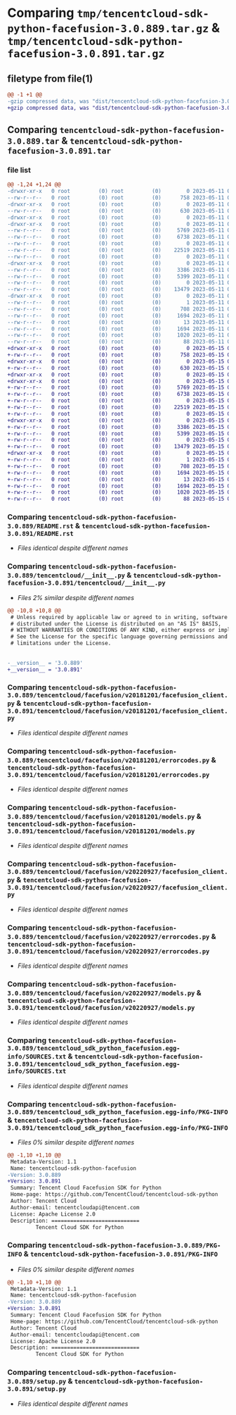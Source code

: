 # Comparing `tmp/tencentcloud-sdk-python-facefusion-3.0.889.tar.gz` & `tmp/tencentcloud-sdk-python-facefusion-3.0.891.tar.gz`

## filetype from file(1)

```diff
@@ -1 +1 @@
-gzip compressed data, was "dist/tencentcloud-sdk-python-facefusion-3.0.889.tar", last modified: Thu May 11 02:50:06 2023, max compression
+gzip compressed data, was "dist/tencentcloud-sdk-python-facefusion-3.0.891.tar", last modified: Mon May 15 03:28:03 2023, max compression
```

## Comparing `tencentcloud-sdk-python-facefusion-3.0.889.tar` & `tencentcloud-sdk-python-facefusion-3.0.891.tar`

### file list

```diff
@@ -1,24 +1,24 @@
-drwxr-xr-x   0 root         (0) root         (0)        0 2023-05-11 02:50:06.000000 tencentcloud-sdk-python-facefusion-3.0.889/
--rw-r--r--   0 root         (0) root         (0)      758 2023-05-11 02:50:06.000000 tencentcloud-sdk-python-facefusion-3.0.889/README.rst
-drwxr-xr-x   0 root         (0) root         (0)        0 2023-05-11 02:50:06.000000 tencentcloud-sdk-python-facefusion-3.0.889/tencentcloud/
--rw-r--r--   0 root         (0) root         (0)      630 2023-05-11 02:50:06.000000 tencentcloud-sdk-python-facefusion-3.0.889/tencentcloud/__init__.py
-drwxr-xr-x   0 root         (0) root         (0)        0 2023-05-11 02:50:06.000000 tencentcloud-sdk-python-facefusion-3.0.889/tencentcloud/facefusion/
-drwxr-xr-x   0 root         (0) root         (0)        0 2023-05-11 02:50:06.000000 tencentcloud-sdk-python-facefusion-3.0.889/tencentcloud/facefusion/v20181201/
--rw-r--r--   0 root         (0) root         (0)     5769 2023-05-11 02:50:06.000000 tencentcloud-sdk-python-facefusion-3.0.889/tencentcloud/facefusion/v20181201/facefusion_client.py
--rw-r--r--   0 root         (0) root         (0)     6738 2023-05-11 02:50:06.000000 tencentcloud-sdk-python-facefusion-3.0.889/tencentcloud/facefusion/v20181201/errorcodes.py
--rw-r--r--   0 root         (0) root         (0)        0 2023-05-11 02:50:06.000000 tencentcloud-sdk-python-facefusion-3.0.889/tencentcloud/facefusion/v20181201/__init__.py
--rw-r--r--   0 root         (0) root         (0)    22519 2023-05-11 02:50:06.000000 tencentcloud-sdk-python-facefusion-3.0.889/tencentcloud/facefusion/v20181201/models.py
--rw-r--r--   0 root         (0) root         (0)        0 2023-05-11 02:50:06.000000 tencentcloud-sdk-python-facefusion-3.0.889/tencentcloud/facefusion/__init__.py
-drwxr-xr-x   0 root         (0) root         (0)        0 2023-05-11 02:50:06.000000 tencentcloud-sdk-python-facefusion-3.0.889/tencentcloud/facefusion/v20220927/
--rw-r--r--   0 root         (0) root         (0)     3386 2023-05-11 02:50:06.000000 tencentcloud-sdk-python-facefusion-3.0.889/tencentcloud/facefusion/v20220927/facefusion_client.py
--rw-r--r--   0 root         (0) root         (0)     5399 2023-05-11 02:50:06.000000 tencentcloud-sdk-python-facefusion-3.0.889/tencentcloud/facefusion/v20220927/errorcodes.py
--rw-r--r--   0 root         (0) root         (0)        0 2023-05-11 02:50:06.000000 tencentcloud-sdk-python-facefusion-3.0.889/tencentcloud/facefusion/v20220927/__init__.py
--rw-r--r--   0 root         (0) root         (0)    13479 2023-05-11 02:50:06.000000 tencentcloud-sdk-python-facefusion-3.0.889/tencentcloud/facefusion/v20220927/models.py
-drwxr-xr-x   0 root         (0) root         (0)        0 2023-05-11 02:50:06.000000 tencentcloud-sdk-python-facefusion-3.0.889/tencentcloud_sdk_python_facefusion.egg-info/
--rw-r--r--   0 root         (0) root         (0)        1 2023-05-11 02:50:06.000000 tencentcloud-sdk-python-facefusion-3.0.889/tencentcloud_sdk_python_facefusion.egg-info/dependency_links.txt
--rw-r--r--   0 root         (0) root         (0)      708 2023-05-11 02:50:06.000000 tencentcloud-sdk-python-facefusion-3.0.889/tencentcloud_sdk_python_facefusion.egg-info/SOURCES.txt
--rw-r--r--   0 root         (0) root         (0)     1694 2023-05-11 02:50:06.000000 tencentcloud-sdk-python-facefusion-3.0.889/tencentcloud_sdk_python_facefusion.egg-info/PKG-INFO
--rw-r--r--   0 root         (0) root         (0)       13 2023-05-11 02:50:06.000000 tencentcloud-sdk-python-facefusion-3.0.889/tencentcloud_sdk_python_facefusion.egg-info/top_level.txt
--rw-r--r--   0 root         (0) root         (0)     1694 2023-05-11 02:50:06.000000 tencentcloud-sdk-python-facefusion-3.0.889/PKG-INFO
--rw-r--r--   0 root         (0) root         (0)     1020 2023-05-11 02:50:06.000000 tencentcloud-sdk-python-facefusion-3.0.889/setup.py
--rw-r--r--   0 root         (0) root         (0)       88 2023-05-11 02:50:06.000000 tencentcloud-sdk-python-facefusion-3.0.889/setup.cfg
+drwxr-xr-x   0 root         (0) root         (0)        0 2023-05-15 03:28:03.000000 tencentcloud-sdk-python-facefusion-3.0.891/
+-rw-r--r--   0 root         (0) root         (0)      758 2023-05-15 03:28:03.000000 tencentcloud-sdk-python-facefusion-3.0.891/README.rst
+drwxr-xr-x   0 root         (0) root         (0)        0 2023-05-15 03:28:03.000000 tencentcloud-sdk-python-facefusion-3.0.891/tencentcloud/
+-rw-r--r--   0 root         (0) root         (0)      630 2023-05-15 03:28:03.000000 tencentcloud-sdk-python-facefusion-3.0.891/tencentcloud/__init__.py
+drwxr-xr-x   0 root         (0) root         (0)        0 2023-05-15 03:28:03.000000 tencentcloud-sdk-python-facefusion-3.0.891/tencentcloud/facefusion/
+drwxr-xr-x   0 root         (0) root         (0)        0 2023-05-15 03:28:03.000000 tencentcloud-sdk-python-facefusion-3.0.891/tencentcloud/facefusion/v20181201/
+-rw-r--r--   0 root         (0) root         (0)     5769 2023-05-15 03:28:03.000000 tencentcloud-sdk-python-facefusion-3.0.891/tencentcloud/facefusion/v20181201/facefusion_client.py
+-rw-r--r--   0 root         (0) root         (0)     6738 2023-05-15 03:28:03.000000 tencentcloud-sdk-python-facefusion-3.0.891/tencentcloud/facefusion/v20181201/errorcodes.py
+-rw-r--r--   0 root         (0) root         (0)        0 2023-05-15 03:28:03.000000 tencentcloud-sdk-python-facefusion-3.0.891/tencentcloud/facefusion/v20181201/__init__.py
+-rw-r--r--   0 root         (0) root         (0)    22519 2023-05-15 03:28:03.000000 tencentcloud-sdk-python-facefusion-3.0.891/tencentcloud/facefusion/v20181201/models.py
+-rw-r--r--   0 root         (0) root         (0)        0 2023-05-15 03:28:03.000000 tencentcloud-sdk-python-facefusion-3.0.891/tencentcloud/facefusion/__init__.py
+drwxr-xr-x   0 root         (0) root         (0)        0 2023-05-15 03:28:03.000000 tencentcloud-sdk-python-facefusion-3.0.891/tencentcloud/facefusion/v20220927/
+-rw-r--r--   0 root         (0) root         (0)     3386 2023-05-15 03:28:03.000000 tencentcloud-sdk-python-facefusion-3.0.891/tencentcloud/facefusion/v20220927/facefusion_client.py
+-rw-r--r--   0 root         (0) root         (0)     5399 2023-05-15 03:28:03.000000 tencentcloud-sdk-python-facefusion-3.0.891/tencentcloud/facefusion/v20220927/errorcodes.py
+-rw-r--r--   0 root         (0) root         (0)        0 2023-05-15 03:28:03.000000 tencentcloud-sdk-python-facefusion-3.0.891/tencentcloud/facefusion/v20220927/__init__.py
+-rw-r--r--   0 root         (0) root         (0)    13479 2023-05-15 03:28:03.000000 tencentcloud-sdk-python-facefusion-3.0.891/tencentcloud/facefusion/v20220927/models.py
+drwxr-xr-x   0 root         (0) root         (0)        0 2023-05-15 03:28:03.000000 tencentcloud-sdk-python-facefusion-3.0.891/tencentcloud_sdk_python_facefusion.egg-info/
+-rw-r--r--   0 root         (0) root         (0)        1 2023-05-15 03:28:03.000000 tencentcloud-sdk-python-facefusion-3.0.891/tencentcloud_sdk_python_facefusion.egg-info/dependency_links.txt
+-rw-r--r--   0 root         (0) root         (0)      708 2023-05-15 03:28:03.000000 tencentcloud-sdk-python-facefusion-3.0.891/tencentcloud_sdk_python_facefusion.egg-info/SOURCES.txt
+-rw-r--r--   0 root         (0) root         (0)     1694 2023-05-15 03:28:03.000000 tencentcloud-sdk-python-facefusion-3.0.891/tencentcloud_sdk_python_facefusion.egg-info/PKG-INFO
+-rw-r--r--   0 root         (0) root         (0)       13 2023-05-15 03:28:03.000000 tencentcloud-sdk-python-facefusion-3.0.891/tencentcloud_sdk_python_facefusion.egg-info/top_level.txt
+-rw-r--r--   0 root         (0) root         (0)     1694 2023-05-15 03:28:03.000000 tencentcloud-sdk-python-facefusion-3.0.891/PKG-INFO
+-rw-r--r--   0 root         (0) root         (0)     1020 2023-05-15 03:28:03.000000 tencentcloud-sdk-python-facefusion-3.0.891/setup.py
+-rw-r--r--   0 root         (0) root         (0)       88 2023-05-15 03:28:03.000000 tencentcloud-sdk-python-facefusion-3.0.891/setup.cfg
```

### Comparing `tencentcloud-sdk-python-facefusion-3.0.889/README.rst` & `tencentcloud-sdk-python-facefusion-3.0.891/README.rst`

 * *Files identical despite different names*

### Comparing `tencentcloud-sdk-python-facefusion-3.0.889/tencentcloud/__init__.py` & `tencentcloud-sdk-python-facefusion-3.0.891/tencentcloud/__init__.py`

 * *Files 2% similar despite different names*

```diff
@@ -10,8 +10,8 @@
 # Unless required by applicable law or agreed to in writing, software
 # distributed under the License is distributed on an "AS IS" BASIS,
 # WITHOUT WARRANTIES OR CONDITIONS OF ANY KIND, either express or implied.
 # See the License for the specific language governing permissions and
 # limitations under the License.
 
 
-__version__ = '3.0.889'
+__version__ = '3.0.891'
```

### Comparing `tencentcloud-sdk-python-facefusion-3.0.889/tencentcloud/facefusion/v20181201/facefusion_client.py` & `tencentcloud-sdk-python-facefusion-3.0.891/tencentcloud/facefusion/v20181201/facefusion_client.py`

 * *Files identical despite different names*

### Comparing `tencentcloud-sdk-python-facefusion-3.0.889/tencentcloud/facefusion/v20181201/errorcodes.py` & `tencentcloud-sdk-python-facefusion-3.0.891/tencentcloud/facefusion/v20181201/errorcodes.py`

 * *Files identical despite different names*

### Comparing `tencentcloud-sdk-python-facefusion-3.0.889/tencentcloud/facefusion/v20181201/models.py` & `tencentcloud-sdk-python-facefusion-3.0.891/tencentcloud/facefusion/v20181201/models.py`

 * *Files identical despite different names*

### Comparing `tencentcloud-sdk-python-facefusion-3.0.889/tencentcloud/facefusion/v20220927/facefusion_client.py` & `tencentcloud-sdk-python-facefusion-3.0.891/tencentcloud/facefusion/v20220927/facefusion_client.py`

 * *Files identical despite different names*

### Comparing `tencentcloud-sdk-python-facefusion-3.0.889/tencentcloud/facefusion/v20220927/errorcodes.py` & `tencentcloud-sdk-python-facefusion-3.0.891/tencentcloud/facefusion/v20220927/errorcodes.py`

 * *Files identical despite different names*

### Comparing `tencentcloud-sdk-python-facefusion-3.0.889/tencentcloud/facefusion/v20220927/models.py` & `tencentcloud-sdk-python-facefusion-3.0.891/tencentcloud/facefusion/v20220927/models.py`

 * *Files identical despite different names*

### Comparing `tencentcloud-sdk-python-facefusion-3.0.889/tencentcloud_sdk_python_facefusion.egg-info/SOURCES.txt` & `tencentcloud-sdk-python-facefusion-3.0.891/tencentcloud_sdk_python_facefusion.egg-info/SOURCES.txt`

 * *Files identical despite different names*

### Comparing `tencentcloud-sdk-python-facefusion-3.0.889/tencentcloud_sdk_python_facefusion.egg-info/PKG-INFO` & `tencentcloud-sdk-python-facefusion-3.0.891/tencentcloud_sdk_python_facefusion.egg-info/PKG-INFO`

 * *Files 0% similar despite different names*

```diff
@@ -1,10 +1,10 @@
 Metadata-Version: 1.1
 Name: tencentcloud-sdk-python-facefusion
-Version: 3.0.889
+Version: 3.0.891
 Summary: Tencent Cloud Facefusion SDK for Python
 Home-page: https://github.com/TencentCloud/tencentcloud-sdk-python
 Author: Tencent Cloud
 Author-email: tencentcloudapi@tencent.com
 License: Apache License 2.0
 Description: ============================
         Tencent Cloud SDK for Python
```

### Comparing `tencentcloud-sdk-python-facefusion-3.0.889/PKG-INFO` & `tencentcloud-sdk-python-facefusion-3.0.891/PKG-INFO`

 * *Files 0% similar despite different names*

```diff
@@ -1,10 +1,10 @@
 Metadata-Version: 1.1
 Name: tencentcloud-sdk-python-facefusion
-Version: 3.0.889
+Version: 3.0.891
 Summary: Tencent Cloud Facefusion SDK for Python
 Home-page: https://github.com/TencentCloud/tencentcloud-sdk-python
 Author: Tencent Cloud
 Author-email: tencentcloudapi@tencent.com
 License: Apache License 2.0
 Description: ============================
         Tencent Cloud SDK for Python
```

### Comparing `tencentcloud-sdk-python-facefusion-3.0.889/setup.py` & `tencentcloud-sdk-python-facefusion-3.0.891/setup.py`

 * *Files identical despite different names*

